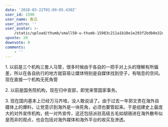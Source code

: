 ```yaml
---
date: '2018-03-22T01:09:05.430Z'
user_id: 1598
user_name: 鲁迅
user_intro: ''
user_avatar: >-
    /static/upload/thumb/small50-u-thumb-15983c211a1b10e1e293f2bdb0e32d6d258e41e9e58d.png
upvote: 20
downvote: 0
comments:
    - ''
---
```


<div><p>1. 以前是三个机构三套人马管，很多时候由于各自的一把手对上头的理解有所偏差，所以在各自执行的地方就容易让媒体特别是自媒体找到空子，有喘息的空间。现在直接一个机构无死角管</p><p>2. 以前是国务院机构，现在归中宣部，即党来管国家事务。</p><p>3. 现在国内基本上已经万马齐喑，没人敢说话了。由于过去一年郭文贵在海外自媒体上的爆料，让党意识到海外是一块死角，必须也要管起来。于是组建史上最庞大的对外宣传机构，统一对外宣传，这还包括派驻高级五毛如胡锡进在海外散布似是而非的观点，也会包括对海外媒体和海外平台的收买及渗透。</p></div>
